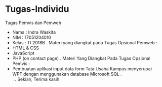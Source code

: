 # Tugas-Individu
Tugas Pemvis dan Pemweb

- Nama  : Indra Waskita
- NIM   : 17051204010
- Kelas : TI 2018B
.
Materi yang diangkat pada
Tugas Opsional Pemweb :
- HTML & CSS
- JavaScript
- PHP (on contact page)
.
Materi Yang Diangkat Pada
Tugas Opsional Pemvis : 
- Pembuatan aplikasi input data form Tata Usaha Kampus 
  menyerupai WPF dengan menggunakan database Microsoft SQL
.  
.
.
Sekian, Terima kasih 

